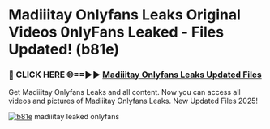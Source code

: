 # Madiiitay Onlyfans Leaks Original Videos 0nlyFans Leaked - Files Updated! (b81e)

<h3>🔴 CLICK HERE 🌐==►► <a href="https://tinyurl.com/4seja8ks" rel="nofollow">Madiiitay Onlyfans Leaks Updated Files</a></h3>

Get Madiiitay Onlyfans Leaks and all content. Now you can access all videos and pictures of Madiiitay Onlyfans Leaks. New Updated Files 2025!

[![b81e](https://i.imgur.com/EWjZXRe.gif)](https://tinyurl.com/4seja8ks)
madiiitay leaked onlyfans